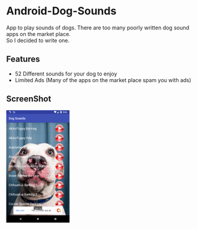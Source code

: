 # Android-Dog-Sounds  

App to play sounds of dogs. There are too many poorly written dog sound apps on the market place.  
So I decided to write one.

## Features  

- 52 Different sounds for your dog to enjoy
- Limited Ads (Many of the apps on the market place spam you with ads)

## ScreenShot  

<img src="https://github.com/swdevdave/Android-Dog-Sounds/blob/master/DogSoundsScreenShot.png" height="300"/>&nbsp;&nbsp;&nbsp;
